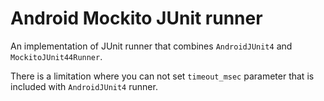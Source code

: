 # Android Mockito JUnit runner

An implementation of JUnit runner that combines `AndroidJUnit4` and `MockitoJUnit44Runner`.

There is a limitation where you can not set `timeout_msec` parameter that is included with `AndroidJUnit4` runner.
